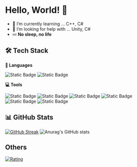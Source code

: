 # Hello, World! 🐔

- 🌱 I’m currently learning ... C++, C#
- 🤔 I’m looking for help with ... Unity, C#
- 💤 **No sleep, no life**

## 🛠 Tech Stack
**🔧 Languages**<br>

![Static Badge](https://img.shields.io/badge/C%2B%2B-C%2B%2B?style=for-the-badge&logo=C%2B%2B&logoColor=%23ffffff&color=%2300599C)
![Static Badge](https://img.shields.io/badge/C%23-C%23?style=for-the-badge&logoColor=%23ffffff&color=%23863A85)<br>

**💻 Tools**<br>

![Static Badge](https://img.shields.io/badge/Unity-Unity?style=for-the-badge&logo=Unity&logoColor=%23ffffff&color=%23383838)
![Static Badge](https://img.shields.io/badge/GitHub-GitHub?style=for-the-badge&logo=GitHub&logoColor=%23ffffff&color=%23181717)
![Static Badge](https://img.shields.io/badge/Visual%20Studio%20Code-Visual%20Studio%20Code?style=for-the-badge&logoColor=%23ffffff&color=%230085D1)
![Static Badge](https://img.shields.io/badge/Visual%20Studio-Visual%20Studio?style=for-the-badge&logoColor=%23ffffff&color=%237E47B5)<br>
![Static Badge](https://img.shields.io/badge/Linux-Linux?style=for-the-badge&logo=Linux&logoColor=%23000000&color=%23FCC624)
![Static Badge](https://img.shields.io/badge/Ubuntu-Ubuntu?style=for-the-badge&logo=Ubuntu&logoColor=%23ffffff&color=%23E95420)

## 📊 GitHub Stats<br>

[![GitHub Streak](https://streak-stats.demolab.com/?user=niwatoriiiiiiiii&theme=dark)](https://git.io/streak-stats)
![Anurag's GitHub stats](https://github-readme-stats.vercel.app/api?username=niwatoriiiiiiiii&show_icons=true&theme=dark)

## Others<br>

[![Rating](https://badgen.org/img/atcoder/niwatoriiiiiiiii/rating/algorithm?style=for-the-badge)](https://atcoder.jp/users/niwatoriiiiiiiii?contestType=algo)

<!--
**niwatoriiiiiiiii/niwatoriiiiiiiii** is a ✨ _special_ ✨ repository because its `README.md` (this file) appears on your GitHub profile.

Here are some ideas to get you started:

- 🔭 I’m currently working on ...
- 🌱 I’m currently learning ...
- 👯 I’m looking to collaborate on ...
- 🤔 I’m looking for help with ...
- 💬 Ask me about ...
- 📫 How to reach me: ...
- 😄 Pronouns: ...
- ⚡ Fun fact: ...
-->
